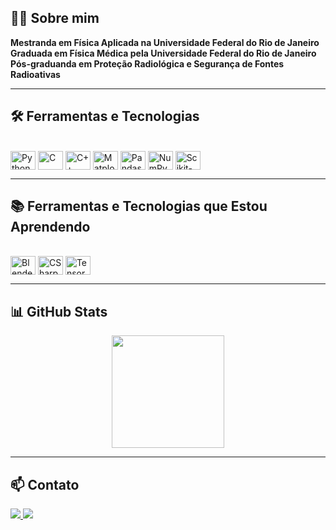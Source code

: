 ## 👩‍🔬 Sobre mim

**Mestranda em Física Aplicada na Universidade Federal do Rio de Janeiro**  
**Graduada em Física Médica pela Universidade Federal do Rio de Janeiro**  
**Pós-graduanda em Proteção Radiológica e Segurança de Fontes Radioativas**

---

## 🛠️ Ferramentas e Tecnologias

<div style="display: inline_block"><br>
  <img align="center" alt="Python" height="30" width="40" src="https://cdn.jsdelivr.net/gh/devicons/devicon/icons/python/python-original.svg">
  <img align="center" alt="C" height="30" width="40" src="https://cdn.jsdelivr.net/gh/devicons/devicon@latest/icons/c/c-original.svg" />
  <img align="center" alt="C++" height="30" width="40" src="https://cdn.jsdelivr.net/gh/devicons/devicon@latest/icons/cplusplus/cplusplus-original.svg" />
  <img align="center" alt="Matplotlib" height="30" width="40" src="https://cdn.jsdelivr.net/gh/devicons/devicon@latest/icons/matplotlib/matplotlib-original.svg" />
  <img align="center" alt="Pandas" height="30" width="40" src="https://cdn.jsdelivr.net/gh/devicons/devicon@latest/icons/pandas/pandas-original.svg" />
  <img align="center" alt="NumPy" height="30" width="40" src="https://cdn.jsdelivr.net/gh/devicons/devicon@latest/icons/numpy/numpy-original.svg" />
  <img align="center" alt="Scikit-learn" height="30" width="40" src="https://cdn.jsdelivr.net/gh/devicons/devicon@latest/icons/scikitlearn/scikitlearn-original.svg" />
</div>  

---

## 📚 Ferramentas e Tecnologias que Estou Aprendendo

<div style="display: inline_block"><br>          
  <img align="center" alt="Blender" height="30" width="40" src="https://cdn.jsdelivr.net/gh/devicons/devicon/icons/blender/blender-original.svg" />
  <img align="center" alt="CSharp" height="30" width="40" src="https://cdn.jsdelivr.net/gh/devicons/devicon/icons/csharp/csharp-original.svg">
  <img align="center" alt="TensorFlow" height="30" width="40" src="https://cdn.jsdelivr.net/gh/devicons/devicon@latest/icons/tensorflow/tensorflow-original.svg" />
</div>  

---

## 📊 GitHub Stats

<div align="center">
  <a href="https://github.com/larissagabriela">
    <img height="180em" src="https://github-readme-stats.vercel.app/api/top-langs/?username=larissagabriela&layout=compact&langs_count=7&theme=dark"/>
  </a>
</div>

---

## 📫 Contato

<div> 
  <a href="mailto:larissagosantana@gmail.com">
    <img src="https://img.shields.io/badge/-Gmail-%23333?style=for-the-badge&logo=gmail&logoColor=white" target="_blank">
  </a>
  <a href="https://www.linkedin.com/in/larissa-gabriela-oliveira-de-santana-a11948142/" target="_blank">
    <img src="https://img.shields.io/badge/-LinkedIn-%230077B5?style=for-the-badge&logo=linkedin&logoColor=white" target="_blank">
  </a> 
</div>

